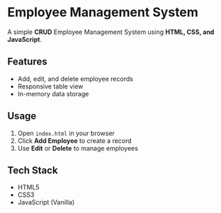 # Employee Management System

A simple **CRUD** Employee Management System using **HTML, CSS, and JavaScript**.

## Features
- Add, edit, and delete employee records
- Responsive table view
- In-memory data storage

## Usage
1. Open `index.html` in your browser
2. Click **Add Employee** to create a record
3. Use **Edit** or **Delete** to manage employees

## Tech Stack
- HTML5
- CSS3
- JavaScript (Vanilla)
